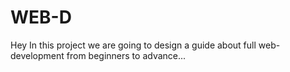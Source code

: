 # WEB-D
Hey In this project we are going to design a guide about full web-development from beginners to advance...
